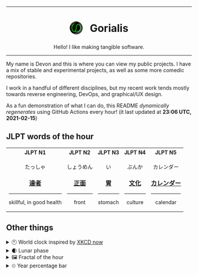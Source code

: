 ***

<h1 align="center">
<sub>
    <img src="readme/resources/avatar.png" height="36">
</sub>
&nbsp;
Gorialis
</h1>
<p align="center">
Hello! I like making tangible software.
</p>

***

My name is Devon and this is where you can view my public projects. I have a mix of stable and experimental projects, as well as some more comedic repositories.

I work in a handful of different disciplines, but my recent work tends mostly towards reverse engineering, DevOps, and graphical/UX design.

As a fun demonstration of what I can do, this README *dynamically regenerates* using GitHub Actions every hour! (it last updated at **23:06 UTC, 2021-02-15**)

<h2>JLPT words of the hour</h2>
<table>
    <tr>
        <th>JLPT N1</th>
        <th>JLPT N2</th>
        <th>JLPT N3</th>
        <th>JLPT N4</th>
        <th>JLPT N5</th>
    </tr>
    <tr>
        <td>
            <p align="center">たっしゃ</p>
            <h3 align="center"><b><a href="https://jisho.org/search/%E9%81%94%E8%80%85">達者</a></b></h3>
            <hr>
            <p align="center">skillful,<wbr> in good health</p>
        </td>
        <td>
            <p align="center">しょうめん</p>
            <h3 align="center"><b><a href="https://jisho.org/search/%E6%AD%A3%E9%9D%A2">正面</a></b></h3>
            <hr>
            <p align="center">front</p>
        </td>
        <td>
            <p align="center">い</p>
            <h3 align="center"><b><a href="https://jisho.org/search/%E8%83%83">胃</a></b></h3>
            <hr>
            <p align="center">stomach</p>
        </td>
        <td>
            <p align="center">ぶんか</p>
            <h3 align="center"><b><a href="https://jisho.org/search/%E6%96%87%E5%8C%96">文化</a></b></h3>
            <hr>
            <p align="center">culture</p>
        </td>
        <td>
            <p align="center">カレンダー</p>
            <h3 align="center"><b><a href="https://jisho.org/search/%E3%82%AB%E3%83%AC%E3%83%B3%E3%83%80%E3%83%BC">カレンダー</a></b></h3>
            <hr>
            <p align="center">calendar</p>
        </td>
    </tr>
</table>

<h2>Other things</h2>
<details>
<summary>🕚  World clock inspired by <a href="https://xkcd.com/now">XKCD now</a></summary>

> <img src="generated/now.png" width="512">

</details>
<details>
<summary>🌒 Lunar phase</summary>

The moon is approximately 16.34% through its phase (Waxing Crescent).

</details>
<details>
<summary>&#x1f5bc; Fractal of the hour</summary>

> <img src="generated/fractal.png" width="512">

</details>
<details>
<summary>&#x23f2; Year percentage bar</summary>
<pre><code>2021 [██▁▁▁▁▁▁▁▁▁▁▁▁▁▁▁▁▁▁] 12.59%</code></pre>
</details>
